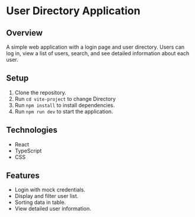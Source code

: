 
# User Directory Application

## Overview
A simple web application with a login page and user directory. Users can log in, view a list of users, search, and see detailed information about each user.

## Setup
1. Clone the repository.
2. Run `cd vite-project` to change Directory
3. Run `npm install` to install dependencies.
4. Run `npm run dev` to start the application.

## Technologies
- React
- TypeScript
- CSS

## Features
- Login with mock credentials.
- Display and filter user list.
- Sorting data in table. 
- View detailed user information.

